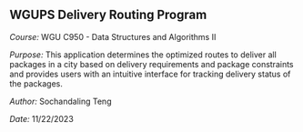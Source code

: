 ## WGUPS Delivery Routing Program 

*Course:* WGU C950 - Data Structures and Algorithms II

*Purpose:* This application determines the optimized routes to deliver all packages in a city based on delivery requirements and package constraints and provides users with an intuitive interface for tracking delivery status of the packages.

*Author:* Sochandaling Teng

*Date:* 11/22/2023
